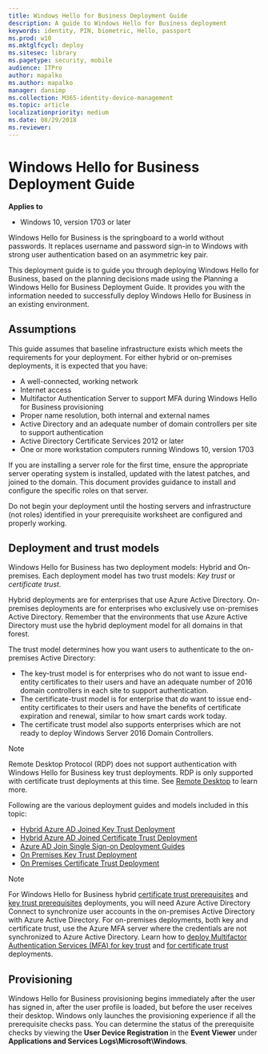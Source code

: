 ```yaml
---
title: Windows Hello for Business Deployment Guide
description: A guide to Windows Hello for Business deployment 
keywords: identity, PIN, biometric, Hello, passport
ms.prod: w10
ms.mktglfcycl: deploy
ms.sitesec: library
ms.pagetype: security, mobile
audience: ITPro
author: mapalko
ms.author: mapalko
manager: dansimp
ms.collection: M365-identity-device-management
ms.topic: article
localizationpriority: medium
ms.date: 08/29/2018
ms.reviewer: 
---
```

# Windows Hello for Business Deployment Guide

**Applies to**
-   Windows 10, version 1703 or later

Windows Hello for Business is the springboard to a world without passwords. It replaces username and password sign-in to Windows with strong user authentication based on an asymmetric key pair.

This deployment guide is to guide you through deploying Windows Hello for Business, based on the planning decisions made using the Planning a Windows Hello for Business Deployment Guide. It provides you with the information needed to successfully deploy Windows Hello for Business in an existing environment.

## Assumptions

This guide assumes that baseline infrastructure exists which meets the requirements for your deployment. For either hybrid or on-premises deployments, it is expected that you have: 
* A well-connected, working network
* Internet access
* Multifactor Authentication Server to support MFA during Windows Hello for Business provisioning
* Proper name resolution, both internal and external names
* Active Directory and an adequate number of domain controllers per site to support authentication
* Active Directory Certificate Services 2012 or later
* One or more workstation computers running Windows 10, version 1703

If you are installing a server role for the first time, ensure the appropriate server operating system is installed, updated with the latest patches, and joined to the domain. This document provides guidance to install and configure the specific roles on that server.  

Do not begin your deployment until the hosting servers and infrastructure (not roles) identified in your prerequisite worksheet are configured and properly working.

## Deployment and trust models

Windows Hello for Business has two deployment models: Hybrid and On-premises. Each deployment model has two trust models: *Key trust* or *certificate trust*.

Hybrid deployments are for enterprises that use Azure Active Directory. On-premises deployments are for enterprises who exclusively use on-premises Active Directory. Remember that the environments that use Azure Active Directory must use the hybrid deployment model for all domains in that forest.

The trust model determines how you want users to authenticate to the on-premises Active Directory: 
* The key-trust model is for enterprises who do not want to issue end-entity certificates to their users and have an adequate number of 2016 domain controllers in each site to support authentication. 
* The certificate-trust model is for enterprise that *do* want to issue end-entity certificates to their users and have the benefits of certificate expiration and renewal, similar to how smart cards work today. 
* The certificate trust model also supports enterprises which are not ready to deploy Windows Server 2016 Domain Controllers.

> [!NOTE]
> Remote Desktop Protocol (RDP) does not support authentication with Windows Hello for Business key trust deployments. RDP is only supported with certificate trust deployments at this time. See [Remote Desktop](hello-feature-remote-desktop.md) to learn more.

Following are the various deployment guides and models included in this topic:
- [Hybrid Azure AD Joined Key Trust Deployment](hello-hybrid-key-trust.md)
- [Hybrid Azure AD Joined Certificate Trust Deployment](hello-hybrid-cert-trust.md)
- [Azure AD Join Single Sign-on Deployment Guides](hello-hybrid-aadj-sso.md)
- [On Premises Key Trust Deployment](hello-deployment-key-trust.md)
- [On Premises Certificate Trust Deployment](hello-deployment-cert-trust.md)

> [!NOTE]
> For Windows Hello for Business hybrid [certificate trust prerequisites](hello-hybrid-cert-trust-prereqs.md#directory-synchronization) and [key trust prerequisites](hello-hybrid-key-trust-prereqs.md#directory-synchronization) deployments, you will need Azure Active Directory Connect to synchronize user accounts in the on-premises Active Directory with Azure Active Directory. For on-premises deployments, both key and certificate trust, use the Azure MFA server where the credentials are not synchronized to Azure Active Directory. Learn how to [deploy Multifactor Authentication Services (MFA) for key trust](hello-key-trust-validate-deploy-mfa.md) and [for certificate trust](hello-cert-trust-validate-deploy-mfa.md) deployments.

## Provisioning

Windows Hello for Business provisioning begins immediately after the user has signed in, after the user profile is loaded, but before the user receives their desktop. Windows only launches the provisioning experience if all the prerequisite checks pass. You can determine the status of the prerequisite checks by viewing the **User Device Registration** in the **Event Viewer** under **Applications and Services Logs\Microsoft\Windows**.


